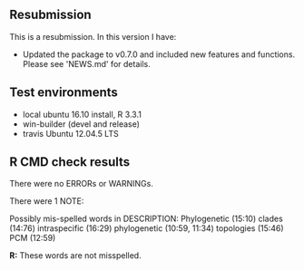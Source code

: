## Resubmission
This is a resubmission. In this version I have:

* Updated the package to v0.7.0 and included new features and functions. Please see 'NEWS.md' for details.

## Test environments
* local ubuntu 16.10 install, R 3.3.1
* win-builder (devel and release)
* travis Ubuntu 12.04.5 LTS 

## R CMD check results
There were no ERRORs or WARNINGs. 

There were 1 NOTE:

Possibly mis-spelled words in DESCRIPTION:
  Phylogenetic (15:10)
  clades (14:76)
  intraspecific (16:29)
  phylogenetic (10:59, 11:34)
  topologies (15:46)
  PCM (12:59)

__R:__ These words are not misspelled.
